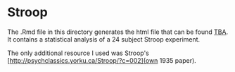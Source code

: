 # Stroop

The .Rmd file in this directory generates the html file that can be found [TBA](here). It contains a statistical analysis of a 24 subject Stroop experiment. 

The only additional resource I used was Stroop's [http://psychclassics.yorku.ca/Stroop/?c=002](own 1935 paper).
